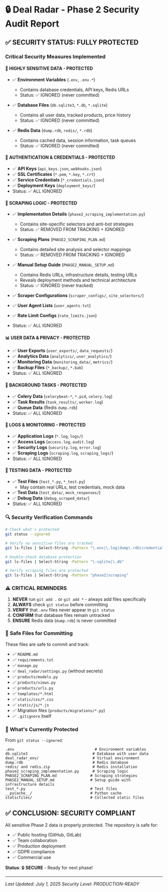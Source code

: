# 🔒 Deal Radar - Phase 2 Security Audit Report

## ✅ SECURITY STATUS: FULLY PROTECTED

### Critical Security Measures Implemented

#### 🚨 **HIGHLY SENSITIVE DATA - PROTECTED**
- ✅ **Environment Variables** (`.env`, `.env.*`)
  - Contains database credentials, API keys, Redis URLs
  - Status: ✅ IGNORED (never committed)

- ✅ **Database Files** (`db.sqlite3`, `*.db`, `*.sqlite`)
  - Contains all user data, tracked products, price history
  - Status: ✅ IGNORED (never committed)

- ✅ **Redis Data** (`dump.rdb`, `redis/`, `*.rdb`)
  - Contains cached data, session information, task queues
  - Status: ✅ IGNORED (never committed)

#### 🔐 **AUTHENTICATION & CREDENTIALS - PROTECTED**
- ✅ **API Keys** (`api_keys.json`, `webhooks.json`)
- ✅ **SSL Certificates** (`*.pem`, `*.key`, `*.crt`)
- ✅ **Service Credentials** (`*_credentials.json`)
- ✅ **Deployment Keys** (`deployment_keys/`)
- Status: ✅ ALL IGNORED

#### 🤖 **SCRAPING LOGIC - PROTECTED**
- ✅ **Implementation Details** (`phase2_scraping_implementation.py`)
  - Contains site-specific selectors and anti-bot strategies
  - Status: ✅ REMOVED FROM TRACKING + IGNORED

- ✅ **Scraping Plans** (`PHASE2_SCRAPING_PLAN.md`)
  - Contains detailed site analysis and selector mappings
  - Status: ✅ REMOVED FROM TRACKING + IGNORED

- ✅ **Manual Setup Guide** (`PHASE2_MANUAL_SETUP.md`)
  - Contains Redis URLs, infrastructure details, testing URLs
  - Reveals deployment methods and technical architecture
  - Status: ✅ IGNORED (never tracked)

- ✅ **Scraper Configurations** (`scraper_configs/`, `site_selectors/`)
- ✅ **User Agent Lists** (`user_agents.txt`)
- ✅ **Rate Limit Configs** (`rate_limits.json`)
- Status: ✅ ALL IGNORED

#### 📊 **USER DATA & PRIVACY - PROTECTED**
- ✅ **User Exports** (`user_exports/`, `data_requests/`)
- ✅ **Analytics Data** (`analytics/`, `user_analytics/`)
- ✅ **Monitoring Data** (`monitoring_data/`, `metrics/`)
- ✅ **Backup Files** (`*_backup/`, `*.bak`)
- Status: ✅ ALL IGNORED

#### 🔄 **BACKGROUND TASKS - PROTECTED**
- ✅ **Celery Data** (`celerybeat-*`, `*.pid`, `celery.log`)
- ✅ **Task Results** (`task_results/`, `worker.log`)
- ✅ **Queue Data** (Redis `dump.rdb`)
- Status: ✅ ALL IGNORED

#### 📝 **LOGS & MONITORING - PROTECTED**
- ✅ **Application Logs** (`*.log`, `logs/`)
- ✅ **Access Logs** (`access.log`, `audit.log`)
- ✅ **Security Logs** (`security.log`, `error.log`)
- ✅ **Scraping Logs** (`scraping.log`, `scraping_logs/`)
- Status: ✅ ALL IGNORED

#### 🧪 **TESTING DATA - PROTECTED**
- ✅ **Test Files** (`test_*.py`, `*_test.py`)
  - May contain real URLs, test credentials, mock data
- ✅ **Test Data** (`test_data/`, `mock_responses/`)
- ✅ **Debug Data** (`debug_scraped_data/`)
- Status: ✅ ALL IGNORED

### 🔍 Security Verification Commands

```bash
# Check what's protected
git status --ignored

# Verify no sensitive files are tracked
git ls-files | Select-String -Pattern "\.env|\.log|dump\.rdb|credentials"

# Double-check database protection
git ls-files | Select-String -Pattern "\.sqlite|\.db"

# Verify scraping files are protected
git ls-files | Select-String -Pattern "phase2|scraping"
```

### ⚠️ **CRITICAL REMINDERS**

1. **NEVER** run `git add .` or `git add *` - always add files specifically
2. **ALWAYS** check `git status` before committing
3. **VERIFY** that `.env` files never appear in `git status`
4. **CONFIRM** that database files remain untracked
5. **ENSURE** Redis data (`dump.rdb`) is never committed

### 🚀 **Safe Files for Committing**

These files are safe to commit and track:
- ✅ `README.md`
- ✅ `requirements.txt`
- ✅ `manage.py`
- ✅ `deal_radar/settings.py` (without secrets)
- ✅ `products/models.py`
- ✅ `products/views.py`
- ✅ `products/urls.py`
- ✅ `templates/*.html`
- ✅ `static/css/*.css`
- ✅ `static/js/*.js`
- ✅ Migration files (`products/migrations/*.py`)
- ✅ `.gitignore` itself

### 🔐 **What's Currently Protected**

From `git status --ignored`:
```
.env                                    # Environment variables
db.sqlite3                             # Database with user data
deal_radar_env/                        # Virtual environment
dump.rdb                               # Redis database
redis/ and redis.zip                   # Redis installation
phase2_scraping_implementation.py      # Scraping logic
PHASE2_SCRAPING_PLAN.md               # Scraping strategies
PHASE2_MANUAL_SETUP.md                # Setup guide with infrastructure details
test_*.py                             # Test files
__pycache__/                          # Python cache
staticfiles/                          # Collected static files
```

## ✅ **CONCLUSION: SECURITY COMPLIANT**

All sensitive Phase 2 data is properly protected. The repository is safe for:
- ✅ Public hosting (GitHub, GitLab)
- ✅ Team collaboration
- ✅ Production deployment
- ✅ GDPR compliance
- ✅ Commercial use

**Status**: 🔒 **SECURE** - Ready for next phase!

---
*Last Updated: July 1, 2025*
*Security Level: PRODUCTION-READY*
